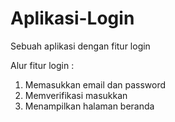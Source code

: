 # Aplikasi-Login
Sebuah aplikasi dengan fitur login

Alur fitur login :
  1. Memasukkan email dan password
  2. Memverifikasi masukkan
  3. Menampilkan halaman beranda
